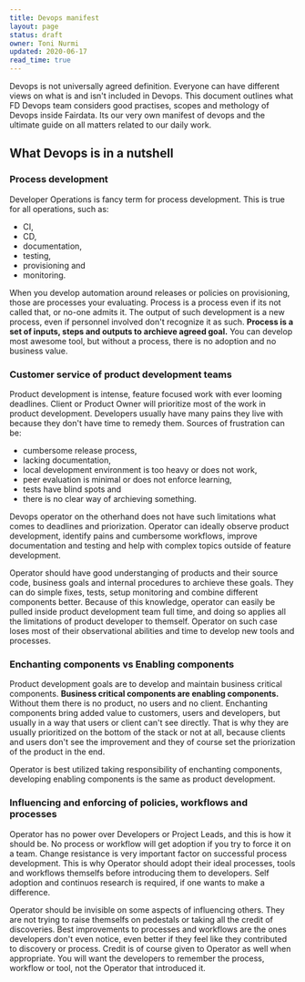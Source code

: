 ```yaml
---
title: Devops manifest
layout: page
status: draft
owner: Toni Nurmi
updated: 2020-06-17
read_time: true
---
```


Devops is not universally agreed definition. Everyone can have different views on what is and isn't included in Devops. This document outlines what FD Devops team considers good practises, scopes and methology of Devops inside Fairdata. Its our very own manifest of devops and the ultimate guide on all matters related to our daily work.

## What Devops is in a nutshell

### Process development

Developer Operations is fancy term for process development. This is true for all operations, such as: 

* CI, 
* CD, 
* documentation, 
* testing, 
* provisioning and 
* monitoring. 

When you develop automation around releases or policies on provisioning, those are processes your evaluating. Process is a process even if its not called that, or no-one admits it. The output of such development is a new process, even if personnel involved don't recognize it as such.
**Process is a set of inputs, steps and outputs to archieve agreed goal.** You can develop most awesome tool, but without a process, there is no adoption and no business value.

### Customer service of product development teams

Product development is intense, feature focused work with ever looming deadlines. Client or Product Owner will prioritize most of the work in product development. Developers usually have many pains they live with because they don't have time to remedy them. Sources of frustration can be: 

* cumbersome release process, 
* lacking documentation, 
* local development environment is too heavy or does not work, 
* peer evaluation is minimal or does not enforce learning, 
* tests have blind spots and 
* there is no clear way of archieving something. 

Devops operator on the otherhand does not have such limitations what comes to deadlines and priorization. Operator can ideally observe product development, identify pains and cumbersome workflows, improve documentation and testing and help with complex topics outside of feature development. 

Operator should have good understanging of products and their source code, business goals and internal procedures to archieve these goals. They can do simple fixes, tests, setup monitoring and combine different components better. Because of this knowledge, operator can easily be pulled inside product development team full time, and doing so applies all the limitations of product developer to themself. Operator on such case loses most of their observational abilities and time to develop new tools and processes.

### Enchanting components vs Enabling components

Product development goals are to develop and maintain business critical components. **Business critical components are enabling components.** Without them there is no product, no users and no client. Enchanting components bring added value to customers, users and developers, but usually in a way that users or client can't see directly. That is why they are usually prioritized on the bottom of the stack or not at all, because clients and users don't see the improvement and they of course set the priorization of the product in the end.

Operator is best utilized taking responsibility of enchanting components, developing enabling components is the same as product development. 

### Influencing and enforcing of policies, workflows and processes

Operator has no power over Developers or Project Leads, and this is how it should be. No process or workflow will get adoption if you try to force it on a team. Change resistance is very important factor on successful process development. This is why Operator should adopt their ideal processes, tools and workflows themselfs before introducing them to developers. Self adoption and continuos research is required, if one wants to make a difference. 

Operator should be invisible on some aspects of influencing others. They are not trying to raise themselfs on pedestals or taking all the credit of discoveries. Best improvements to processes and workflows are the ones developers don't even notice, even better if they feel like they contributed to discovery or process. Credit is of course given to Operator as well when appropriate. You will want the developers to remember the process, workflow or tool, not the Operator that introduced it. 
